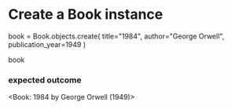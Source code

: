 # Create a Book instance
book = Book.objects.create(
    title="1984",
    author="George Orwell",
    publication_year=1949
)

book

### expected outcome
<Book: 1984 by George Orwell (1949)>
